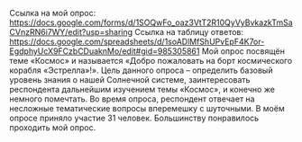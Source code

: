 Ссылка на мой опрос: https://docs.google.com/forms/d/1SOQwFo_oaz3VtT2R10QyVyBvkazkTmSaCVnzRN6i7WY/edit?usp=sharing
Ссылка на таблицу ответов: https://docs.google.com/spreadsheets/d/1soADlMfShUPvEpF4K7or-EgdphyUcX9FCzbCDuaknMo/edit#gid=985305861
Мой опрос посвящён теме «Космос» и называется «Добро пожаловать на борт космического корабля «Эстрелла»!». Цель данного опроса – определить базовый уровень знания о нашей Солнечной системе, заинтересовать респондента дальнейшим изучением темы «Космос», и конечно же немного помечтать. Во время опроса, респондент отвечает на несложные тематические вопросы вперемешку с шуточными.
В моём опросе приняло участие 31 человек. Большинству понравилось проходить мой опрос.
